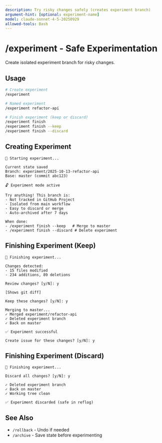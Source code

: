 ```yaml
---
description: Try risky changes safely (creates experiment branch)
argument-hint: [optional: experiment-name]
model: claude-sonnet-4-5-20250929
allowed-tools: Bash
---
```


# /experiment - Safe Experimentation

Create isolated experiment branch for risky changes.

## Usage

```bash
# Create experiment
/experiment

# Named experiment
/experiment refactor-api

# Finish experiment (keep or discard)
/experiment finish
/experiment finish --keep
/experiment finish --discard
```

## Creating Experiment

```
🧪 Starting experiment...

Current state saved
Branch: experiment/2025-10-13-refactor-api
Base: master (commit abc123)

🔓 Experiment mode active

Try anything! This branch is:
- Not tracked in GitHub Project
- Isolated from main workflow
- Easy to discard or merge
- Auto-archived after 7 days

When done:
- /experiment finish --keep   # Merge to master
- /experiment finish --discard # Delete experiment
```

## Finishing Experiment (Keep)

```
🧪 Finishing experiment...

Changes detected:
- 15 files modified
- 234 additions, 89 deletions

Review changes? [y/N]: y

[Shows git diff]

Keep these changes? [y/N]: y

Merging to master...
✓ Merged experiment/refactor-api
✓ Deleted experiment branch
✓ Back on master

✅ Experiment successful

Create issue for these changes? [y/N]: y
```

## Finishing Experiment (Discard)

```
🧪 Finishing experiment...

Discard all changes? [y/N]: y

✓ Deleted experiment branch
✓ Back on master
✓ Working tree clean

✅ Experiment discarded (safe in reflog)
```

## See Also

- `/rollback` - Undo if needed
- `/archive` - Save state before experimenting
